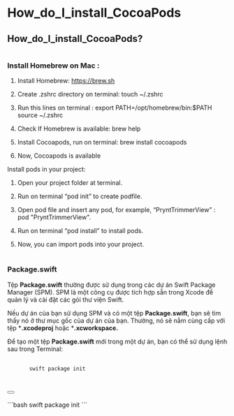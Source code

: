 # How_do_I_install_CocoaPods
## How_do_I_install_CocoaPods?
#
### Install Homebrew on Mac : 

1. Install Homebrew:      https://brew.sh

2. Create .zshrc directory on terminal:  touch ~/.zshrc

3. Run this lines on terminal :    export PATH=/opt/homebrew/bin:$PATH
         source ~/.zshrc

4. Check If Homebrew is available:  brew help

5. Install Cocoapods, run on terminal:   brew install cocoapods

6. Now, Cocoapods is available

Install pods in your project:

1. Open your project folder at terminal.

2. Run on terminal “pod init” to create podfile.

3. Open pod file and insert any pod, for example, “PryntTrimmerView” : pod "PryntTrimmerView".

4. Run on terminal “pod install” to install pods.

5. Now, you can import pods into your project.

#
### Package.swift
Tệp **Package.swift** thường được sử dụng trong các dự án Swift Package Manager (SPM). SPM là một công cụ được tích hợp sẵn trong Xcode để quản lý và cài đặt các gói thư viện Swift.

Nếu dự án của bạn sử dụng SPM và có một tệp **Package.swift**, bạn sẽ tìm thấy nó ở thư mục gốc của dự án của bạn. Thường, nó sẽ nằm cùng cấp với tệp ***.xcodeproj** hoặc ***.xcworkspace.**

Để tạo một tệp **Package.swift** mới trong một dự án, bạn có thể sử dụng lệnh sau trong Terminal:

<div class="code-snippet">
  <pre>
    <code>
       swift package init      
    </code>
  </pre>
  <button class="copy-button" data-clipboard-target=".code-snippet"></button>
</div> <br>
```bash
 swift package init     
```
   
